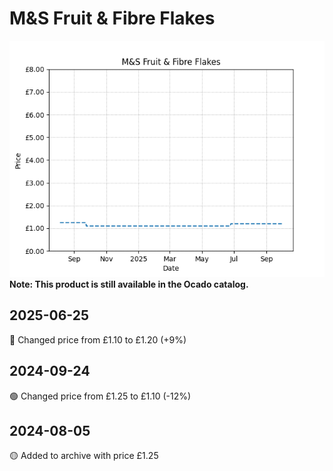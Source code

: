 # M&S Fruit & Fibre Flakes
![](charts/product-600908011.png)
**Note: This product is still available in the Ocado catalog.**
## 2025-06-25
🔴 Changed price from £1.10 to £1.20 (+9%)
## 2024-09-24
🟢 Changed price from £1.25 to £1.10 (-12%)
## 2024-08-05
🟡 Added to archive with price £1.25